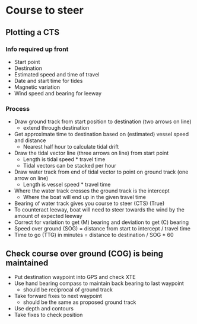 # Course to steer

## Plotting a CTS

### Info required up front

- Start point
- Destination
- Estimated speed and time of travel
- Date and start time for tides
- Magnetic variation
- Wind speed and bearing for leeway

### Process

- Draw ground track from start position to destination (two arrows on line)
  - extend through destination
- Get approximate time to destination based on (estimated) vessel speed and distance
  - Nearest half hour to calculate tidal drift
- Draw the tidal vector line (three arrows on line) from start point
  - Length is tidal speed * travel time
  - Tidal vectors can be stacked per hour
- Draw water track from end of tidal vector to point on ground track (one arrow on line)
  - Length is vessel speed * travel time
- Where the water track crosses the ground track is the intercept
  - Where the boat will end up in the given travel time
- Bearing of water track gives you course to steer (CTS) (True)
- To counteract leeway, boat will need to steer towards the wind by the amount of expected leeway
- Correct for variation to get (M) bearing and deviation to get (C) bearing 
- Speed over ground (SOG) = distance from start to intercept / travel time
- Time to go (TTG) in minutes = distance to destination / SOG * 60

## Check course over ground (COG) is being maintained

- Put destination waypoint into GPS and check XTE
- Use hand bearing compass to maintain back bearing to last waypoint
  - should be reciprocal of ground track
- Take forward fixes to next waypoint
  - should be the same as proposed ground track
- Use depth and contours
- Take fixes to check position
